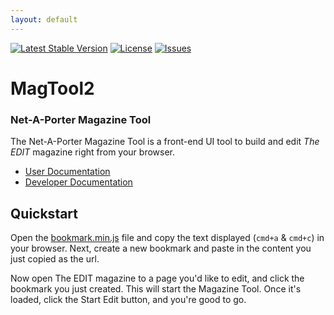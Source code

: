 ```yaml
---
layout: default
---
```


<!-- header start -->
[![Latest Stable Version](https://img.shields.io/github/release/NAPWebProductionEditTeam/MagTool2.svg)](https://github.com/NAPWebProductionEditTeam/MagTool2/releases)
[![License](https://img.shields.io/github/license/NAPWebProductionEditTeam/MagTool2.svg)](https://raw.githubusercontent.com/NAPWebProductionEditTeam/MagTool2/master/LICENSE)
[![Issues](https://img.shields.io/github/issues-raw/NAPWebProductionEditTeam/MagTool2.svg)](https://github.com/NAPWebProductionEditTeam/MagTool2/issues)

# MagTool2
### Net-A-Porter Magazine Tool
<!-- header end -->

The Net-A-Porter Magazine Tool is a front-end UI tool to build and edit *The EDIT* magazine right from your browser.

 - [User Documentation](http://napwebproductioneditteam.github.io/MagTool2/docs/user/)
 - [Developer Documentation](http://napwebproductioneditteam.github.io/MagTool2/docs/dev/)

## Quickstart

Open the [bookmark.min.js](http://staging.net-a-porter.com/alfresco/nap/webAssets/magazine/_shared/contents/MagTool/js/bookmark.min.js?v=0.0.0) file and copy the text displayed (`cmd+a` & `cmd+c`) in your browser. Next, create a new bookmark and paste in the content you just copied as the url.

Now open The EDIT magazine to a page you'd like to edit, and click the bookmark you just created. This will start the Magazine Tool. Once it's loaded, click the Start Edit button, and you're good to go.
